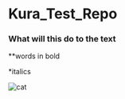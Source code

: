 # Kura_Test_Repo

###  What will this do to the text

**words in bold

*italics

![cat](https://cdn.britannica.com/22/206222-131-E921E1FB/Domestic-feline-tabby-cat.jpg)
